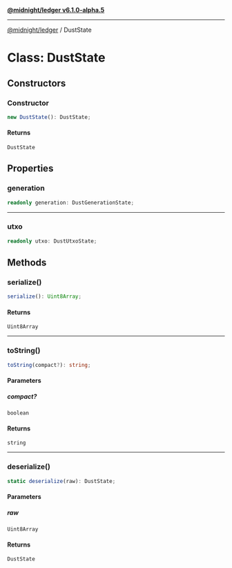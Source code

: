 [**@midnight/ledger v6.1.0-alpha.5**](../README.md)

***

[@midnight/ledger](../globals.md) / DustState

# Class: DustState

## Constructors

### Constructor

```ts
new DustState(): DustState;
```

#### Returns

`DustState`

## Properties

### generation

```ts
readonly generation: DustGenerationState;
```

***

### utxo

```ts
readonly utxo: DustUtxoState;
```

## Methods

### serialize()

```ts
serialize(): Uint8Array;
```

#### Returns

`Uint8Array`

***

### toString()

```ts
toString(compact?): string;
```

#### Parameters

##### compact?

`boolean`

#### Returns

`string`

***

### deserialize()

```ts
static deserialize(raw): DustState;
```

#### Parameters

##### raw

`Uint8Array`

#### Returns

`DustState`
